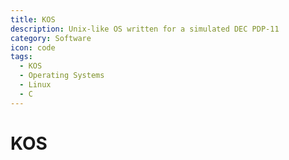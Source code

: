 ```yaml
---
title: KOS
description: Unix-like OS written for a simulated DEC PDP-11
category: Software
icon: code
tags:
  - KOS
  - Operating Systems
  - Linux
  - C
---
```


# KOS